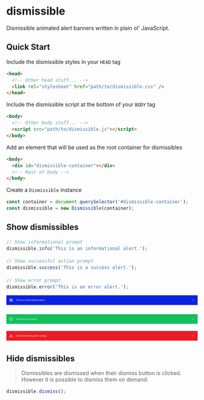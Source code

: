 # dismissible

Dismissible animated alert banners written in plain ol' JavaScript.

## Quick Start

Include the dismissible styles in your `HEAD` tag

```html
<head>
  <!-- Other head stuff... -->
  <link rel="stylesheet" href="path/to/dismissible.css" />
</head>
```

Include the dismissible script at the bottom of your `BODY` tag

```html
<body>
  <!-- Other body stuff... -->
  <script src="path/to/dismissible.js"></script>
</body>
```

Add an element that will be used as the root container for dismissibles

```html
<body>
  <div id="dismissible-container"></div>
  <!-- Rest of body -->
</body>
```

Create a `Dismissible` instance

```js
const container = document.querySelector('#dismissible-container');
const dismissible = new Dismissible(container);
```

## Show dismissibles

```js
// Show informational prompt
dismissible.info('This is an informational alert.');

// Show successful action prompt
dismissible.success('This is a success alert.');

// Show error prompt
dismissible.error('This is an error alert.');
```

![Info](/images/info.PNG)

![Success](/images/success.PNG)

![Error](/images/error.PNG)

## Hide dismissibles

> Dismissibles are dismissed when their dismiss button is clicked. However it is possible to dismiss them on demand.

```js
dismissible.dismiss();
```
